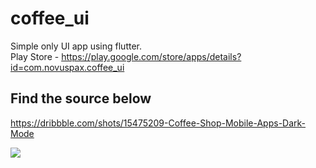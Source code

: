 # coffee_ui

Simple only UI app using flutter.<br>
Play Store - https://play.google.com/store/apps/details?id=com.novuspax.coffee_ui

## Find the source below

https://dribbble.com/shots/15475209-Coffee-Shop-Mobile-Apps-Dark-Mode

<img src="https://cdn.dribbble.com/users/2947819/screenshots/15475209/media/2efcc13ca4bb359f0e4f85eb46688062.png?compress=1&resize=700x520&vertical=top" />
